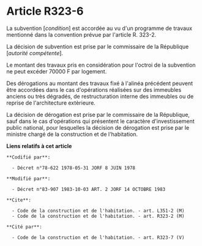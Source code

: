 # Article R323-6

La subvention [*condition*] est accordée au vu d'un programme de travaux mentionné dans la convention prévue par l'article R.
323-2.

La décision de subvention est prise par le commissaire de la République [*autorité compétente*].

Le montant des travaux pris en considération pour l'octroi de la subvention ne peut excéder 70000 F par logement.

Des dérogations au montant des travaux fixé à l'alinéa précédent peuvent être accordées dans le cas d'opérations réalisées
sur des immeubles anciens ou très dégradés, de restructuration interne des immeubles ou de reprise de l'architecture
extèrieure.

La décision de dérogation est prise par le commissaire de la République, sauf dans le cas d'opérations qui présentent le
caractère d'investissement public national,  pour lesquelles la décision de dérogation est prise par le ministre chargé de la
construction et de l'habitation.

**Liens relatifs à cet article**

	**Codifié par**:

	  - Décret n°78-622 1978-05-31 JORF 8 JUIN 1978

	**Modifié par**:

	  - Décret n°83-907 1983-10-03 ART. 2 JORF 14 OCTOBRE 1983

	**Cite**:

	  - Code de la construction et de l'habitation. - art. L351-2 (M)
	  - Code de la construction et de l'habitation. - art. R323-2 (M)

	**Cité par**:

	  - Code de la construction et de l'habitation. - art. R323-7 (V)
